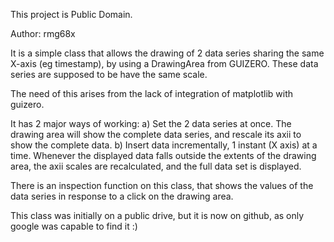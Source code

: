 This project is Public Domain.

Author:  rmg68x

It is a simple class that allows the drawing of 2 data series sharing the same X-axis (eg timestamp), by using a DrawingArea from GUIZERO.
These data series are supposed to be have the same scale.

The need of this arises from the lack of integration of matplotlib with guizero.

It has 2 major ways of working:
a) Set the 2 data series at once. The drawing area will show the complete data series, and rescale its axii to show the complete data.
b) Insert data incrementally, 1 instant (X axis) at a time. Whenever the displayed data falls outside the extents of the drawing area, the axii scales are recalculated, and the full data set is displayed. 

There is an inspection function on this class, that shows the values of the data series in response to a click on the drawing area.

This class was initially on a public drive, but it is now on github, as only google was capable to find it :)
